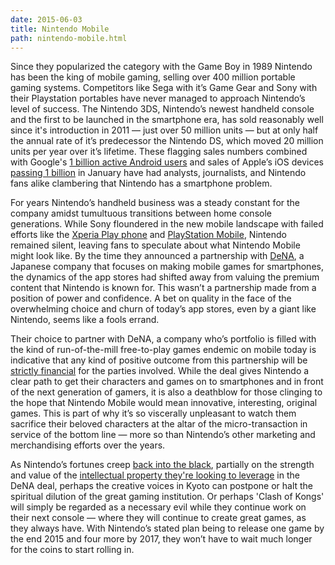 ```yaml
---
date: 2015-06-03
title: Nintendo Mobile
path: nintendo-mobile.html
---
```

Since they popularized the category with the Game Boy in 1989 Nintendo has been the king of mobile gaming, selling over 400 million portable gaming systems. Competitors like Sega with it’s Game Gear and Sony with their Playstation portables have never managed to approach Nintendo’s level of success. The Nintendo 3DS, Nintendo’s newest handheld console and the first to be launched in the smartphone era, has sold reasonably well since it's introduction in 2011 — just over 50 million units — but at only half the annual rate of it’s predecessor the Nintendo DS, which moved 20 million units per year over it’s lifetime. These flagging sales numbers combined with Google's [1 billion active Android users](http://www.theverge.com/2014/6/25/5841924/google-android-users-1-billion-stats) and sales of Apple’s iOS devices [passing 1 billion](https://twitter.com/pschiller/status/560197288048340992) in January have had analysts, journalists, and Nintendo fans alike clambering that Nintendo has a smartphone problem.

For years Nintendo’s handheld business was a steady constant for the company amidst tumultuous transitions between home console generations. While Sony floundered in the new mobile landscape with failed efforts like the [Xperia Play phone](http://en.wikipedia.org/wiki/Xperia_Play) and [PlayStation Mobile](http://www.theverge.com/2015/3/11/8189455/playstation-mobile-closing), Nintendo remained silent, leaving fans to speculate about what Nintendo Mobile might look like. By the time they announced a partnership with [DeNA](http://www.mobage.com), a Japanese company that focuses on making mobile games for smartphones, the dynamics of the app stores had shifted away from valuing the premium content that Nintendo is known for. This wasn’t a partnership made from a position of power and confidence. A bet on quality in the face of the overwhelming choice and churn of today’s app stores, even by a giant like Nintendo, seems like a fools errand.

Their choice to partner with DeNA, a company who’s portfolio is filled with the kind of run-of-the-mill free-to-play games endemic on mobile today is indicative that any kind of positive outcome from this partnership will be [strictly financial](http://www.eurogamer.net/articles/2015-04-01-dena-aims-for-usd25m-a-month-with-nintendo-mobile-games) for the parties involved. While the deal gives Nintendo a clear path to get their characters and games on to smartphones and in front of the next generation of gamers, it is also a deathblow for those clinging to the hope that Nintendo Mobile would mean innovative, interesting, original games. This is part of why it’s so viscerally unpleasant to watch them sacrifice their beloved characters at the altar of the micro-transaction in service of the bottom line — more so than Nintendo’s other marketing and merchandising efforts over the years.

As Nintendo’s fortunes creep [back into the black](http://www.polygon.com/2015/5/7/8564943/nintendo-profit-fiscal-year-2015-financial-results), partially on the strength and value of the [intellectual property they're looking to leverage](http://fortune.com/2015/04/30/nintendo-amiibo/) in the DeNA deal, perhaps the creative voices in Kyoto can postpone or halt the spiritual dilution of the great gaming institution. Or perhaps 'Clash of Kongs' will simply be regarded as a necessary evil while they continue work on their next console — where they will continue to create great games, as they always have. With Nintendo’s stated plan being to release one game by the end 2015 and four more by 2017, they won’t have to wait much longer for the coins to start rolling in.
